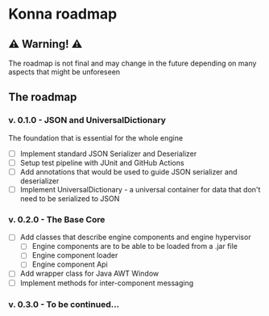 # Konna roadmap

## ⚠️ Warning! ⚠️

The roadmap is not final and may change in the future depending
on many aspects that might be unforeseen

## The roadmap

### v. 0.1.0 - JSON and UniversalDictionary
The foundation that is essential for the whole engine

- [ ] Implement standard JSON Serializer and Deserializer
- [ ] Setup test pipeline with JUnit and GitHub Actions
- [ ] Add annotations that would be used to guide JSON serializer and deserializer
- [ ] Implement UniversalDictionary - a universal container for data that don't need to be serialized to JSON

### v. 0.2.0 - The Base Core

- [ ] Add classes that describe engine components and engine hypervisor
    - [ ] Engine components are to be able to be loaded from a .jar file
    - [ ] Engine component loader
    - [ ] Engine component Api
- [ ] Add wrapper class for Java AWT Window
- [ ] Implement methods for inter-component messaging

### v. 0.3.0 - To be continued...